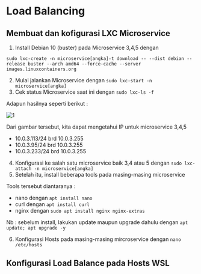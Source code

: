 # Load Balancing
## Membuat dan kofigurasi LXC Microservice
1. Install Debian 10 (buster) pada Microservice 3,4,5 dengan
```
sudo lxc-create -n microservice[angka]-t download -- --dist debian --release buster --arch amd64 --force-cache --server images.linuxcontainers.org
```
2. Mulai jalankan Microservice dengan `sudo lxc-start -n microservice[angka]`
3. Cek status Microservice saat ini dengan `sudo lxc-ls -f`

Adapun hasilnya seperti berikut :

![1](https://github.com/arianz/Sistem-Terdistribusi/assets/55643185/4e86f4bf-80d3-42aa-a185-c01b4cf5bd06)

Dari gambar tersebut, kita dapat mengetahui IP untuk microservice 3,4,5
- 10.0.3.113/24 brd 10.0.3.255
- 10.0.3.95/24 brd 10.0.3.255
- 10.0.3.233/24 brd 10.0.3.255

4. Konfigurasi ke salah satu microservice baik 3,4 atau 5 dengan `sudo lxc-attach -n microservice[angka]`
5. Setelah itu, install beberapa tools pada masing-masing microservice

Tools tersebut diantaranya :

- nano dengan `apt install nano`
- curl dengan `apt install curl`
- nginx dengan `sudo apt install nginx nginx-extras`

Nb : sebelum install, lakukan update maupun upgrade dahulu dengan `apt update; apt upgrade -y`

6. Konfigurasi Hosts pada masing-masing mircroservice dengan `nano /etc/hosts`


## Konfigurasi Load Balance pada Hosts WSL
